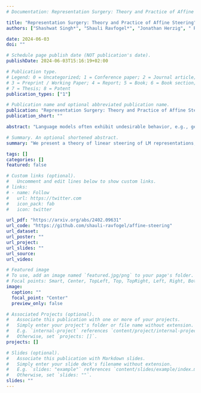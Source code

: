 ```yaml
---
# Documentation: Representation Surgery: Theory and Practice of Affine Steering

title: "Representation Surgery: Theory and Practice of Affine Steering"
authors: ["Shashwat Singh*", "Shauli Ravfogel*", "Jonathan Herzig", " Roee Aharoni", "Ryan Cotterell", "Ponnurangam Kumaraguru"]

date: 2024-06-03
doi: ""

# Schedule page publish date (NOT publication's date).
publishDate: 2024-06-03T15:16:19+02:00

# Publication type.
# Legend: 0 = Uncategorized; 1 = Conference paper; 2 = Journal article;
# 3 = Preprint / Working Paper; 4 = Report; 5 = Book; 6 = Book section;
# 7 = Thesis; 8 = Patent
publication_types: ["1"]

# Publication name and optional abbreviated publication name.
publication: "Representation Surgery: Theory and Practice of Affine Steering"
publication_short: ""

abstract: "Language models often exhibit undesirable behavior, e.g., generating toxic or gender-biased text. In the case of neural language models, an encoding of the undesirable behavior is often present in the model's representations. Thus, one natural (and common) approach to prevent the model from exhibiting undesirable behavior is to steer the model's representations in a manner that reduces the probability of it generating undesirable text. This paper investigates the formal and empirical properties of steering functions, i.e., transformation of the neural language model's representations that alter its behavior. First, we derive two optimal, in the least-squares sense, affine steering functions under different constraints. Our theory provides justification for existing approaches and offers a novel, improved steering approach. Second, we offer a series of experiments that demonstrate the empirical effectiveness of the methods in mitigating bias and reducing toxic generation."

# Summary. An optional shortened abstract.
summary: "We present a theory of linear steering of LM representations, and derive optimal steering intervenetions."

tags: []
categories: []
featured: false

# Custom links (optional).
#   Uncomment and edit lines below to show custom links.
# links:
# - name: Follow
#   url: https://twitter.com
#   icon_pack: fab
#   icon: twitter

url_pdf: "https://arxiv.org/abs/2402.09631"
url_code: "https://github.com/shauli-ravfogel/affine-steering"
url_dataset:
url_poster: ""
url_project:
url_slides: ""
url_source:
url_video: 

# Featured image
# To use, add an image named `featured.jpg/png` to your page's folder.
# Focal points: Smart, Center, TopLeft, Top, TopRight, Left, Right, BottomLeft, Bottom, BottomRight.
image:
  caption: ""
  focal_point: "Center"
  preview_only: false

# Associated Projects (optional).
#   Associate this publication with one or more of your projects.
#   Simply enter your project's folder or file name without extension.
#   E.g. `internal-project` references `content/project/internal-project/index.md`.
#   Otherwise, set `projects: []`.
projects: []

# Slides (optional).
#   Associate this publication with Markdown slides.
#   Simply enter your slide deck's filename without extension.
#   E.g. `slides: "example"` references `content/slides/example/index.md`.
#   Otherwise, set `slides: ""`.
slides: ""
---
```


